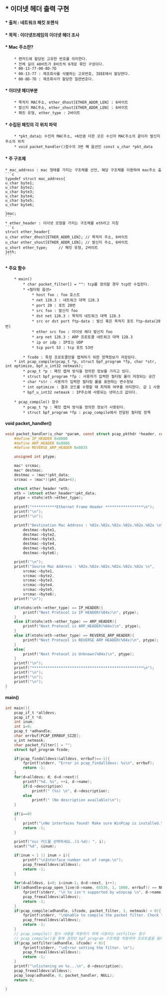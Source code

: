 ## * 이더넷 헤더 출력 구현   
#### * 출처 : 네트워크 패킷 포렌식   
#### * 목적 : 이더넷프레임의 이더넷 헤더 조사   

#### * Mac 주소란?   
		* 랜카드에 할당된 고유한 번호를 의미한다.
		* 전체 길이 48비트가 8비트씩 6개로 묶인 구성이다.
		* 00-13-77-00-8D-7D
		* 00-13-77 : 제조회사를 식별하는 고유번호, IEEE에서 할당한다.
		* 00-8D-7D : 제조회사가 할당한 일련번호다.   

#### * 이더넷 헤더부분   
		* 목적지 MAC주소, ether_dhost[ETHER_ADDR_LEN] : 6바이트
		* 발신지 MAC주소, ether_shost[ETHER_ADDR_LEN] : 6바이트
		* 패킷 유형, ether_type : 2바이트   

#### * 수집된 패킷의 각 위치 파악   
		* *pkt_data는 수진자 MAC주소, +6만큼 더한 곳은 수신자 MAC주소의 끝이자 발신지 주소의 위치 
		* void packet_handler()함수의 3번 째 옵션인 const u_char *pkt_data   

#### * 주 구조체   
	* mac_address : mac 형태를 가지는 구조체를 선언, 해당 구조체를 이용하여 mac주소 출
	```c
	typedef struct mac_address{
	u_char byte1;
	u_char byte2;
	u_char byte3;
	u_char byte4;
	u_char byte5;
	u_char byte6;

	}mac;
	```   
	* ether_header : 이더넷 모형을 가지는 구조체를 eth라고 지칭  
	```c
	struct ether_header{
	u_char ether_dhost[ETHER_ADDR_LEN]; // 목적지 주소, 6바이트 
	u_char ether_shost[ETHER_ADDR_LEN]; // 발신지 주소, 6바이트 
	u_short ether_type;		// 패킷 유형, 2바이트 
	}eth;
	```
#### * 주요 함수     
		* main()
			* char packet_filter[] = "": tcp를 정의할 경우 tcp만 수집한다.
			* <필터링 옵션>
				* host foo : foo 호스트
				* net 128.3 : 네트워크 대역 128.3
				* port 20 : 포트 20번   
				* src foo : 발신지 foo
				* dst net 128.3 : 목적지 네트워크 대역 128.3
				* src or dst port ftp-data : 발신 혹은 목적지 포트 ftp-data(20번)
				* ether src foo : 이더넷 헤더 발신지 foo
				* arp net 128.3 : ARP 프로토콜 네트워크 대역 128.3
				* ip or idp : IP또는 UDP
				* tcp port 53 : tcp 포트 53번   

			* fcode : 특정 프로토콜만을 캡쳐하기 위한 정책정보가 저장된다.
		* int pcap_compile(pcap_t *p, struct bpf_program *fp, char *str, int optimize, bpf_u_int32 netmask);
			* pcap_t *p : 패킷 캡쳐 방식을 정의한 정보를 가지고 있다.
			* struct bpf_program *fp : 사용자가 입력한 필터링 룰이 저장되는 공간 
			* char *str : 사용자가 입력한 필터링 룰을 표현하는 변수정보
			* int optimize : 결과 코드를 수행할 때 최적화 여부를 의미한다. 값 1 사용 
			* bpf_u_int32 netmask : IP주소에 사용되는 넷마스크 값이다.

		* pcap_compile() 함수 
			* pcap_t *p : 패킷 캡쳐 방식을 정의한 정보가 사용된다.
			* struct bpf_program *fp : pcap_compile에서 전달된 필터링 정책 


#### void packet_handler() 

```c
void packet_handler(u_char *param, const struct pcap_pkthdr *header, const u_char *pkt_data){
	#define IP_HEADER 0x0800
	#define ARP_HEADER 0x0806
	#define REVERSE_ARP_HEADER 0x0835

	unsigned int ptype;

	mac* srcmac;
	mac* destmac;
	destmac = (mac*)pkt_data;
	srcmac = (mac*)(pkt_data+6);

	struct ether_header *eth;
	eth = (struct ether_header*)pkt_data;
	ptype = ntohs(eth->ether_type);
	
	printf("***********Ethernet Frame Header *****************\n");
	printf("\n");
	printf("\n");

	printf("Destination Mac Address : %02x.%02x.%02x.%02x.%02x.%02x \n",
		destmac->byte1,
		destmac->byte2,
		destmac->byte3,
		destmac->byte4,
		destmac->byte5,
		destmac->byte6);

	printf("\n");
	printf("Source Mac Address : %02x.%02x.%02x.%02x.%02x.%02x \n",
		srcmac->byte1,
		srcmac->byte2,
		srcmac->byte3,
		srcmac->byte4,
		srcmac->byte5,
		srcmac->byte6);
	printf("\n");

	if(ntohs(eth->ether_type) == IP_HEADER){
		printf("Next Protocol is IP HEADER(%04x)\n", ptype);
	}
	else if(ntohs(eth->ether_type) == ARP_HEADER){
		printf("Next Protocol is ARP_HEADER(%04x)\n", ptype);
	}
	else if(ntohs(eth->ether_type) == REVERSE_ARP_HEADER){
		printf("Next Protocol is REVERSE ARP HEADER(%04x)\n", ptype);
	}
	else{
		printf("Next Protocol is Unknown(%04x)\n", ptype);
	}
	printf("\n");
	printf("**************************************************\n");
	printf("\n");
	printf("\n");
	printf("\n");
}
```   

#### main()   
```c
int main(){
	pcap_if_t *alldevs;
	pcap_if_t *d;
	int inum;
	int i=0;
	pcap_t *adhandle;
	char errbuf[PCAP_ERRBUF_SIZE];
	u_int netmask;
	char packet_filter[] = "";
	struct bpf_program fcode;

	if(pcap_findalldevs(&alldevs, errbuf)==-1){
		fprintf(stderr, "Error in pcap_findalldevs: %s\n", errbuf);
		return -1;
	}
	for(d=alldevs; d; d=d->next){
		printf("%d. %s", ++i, d->name);
		if(d->description)
			printf(" (%s) \n", d->description);
		else
			printf(" (No description available)\n");
	}
	
	if(i==0)
	{
		printf("\nNo interfaces found! Make sure WinPcap is installed.\n");
		return -1;
	}
	
	printf("nic 카드를 선택하세요..(1-%d): ", i);
	scanf("%d", &inum);

	if(inum < 1 || inum > i){
		printf("\nInterface number out of range.\n");
		pcap_freealldevs(alldevs);
		return -1;
	}
	
	for(d=alldevs, i=0; i<inum-1; d=d->next, i++);
	if((adhandle=pcap_open_live(d->name, 65536, 1, 1000, errbuf)) == NULL){
		fprintf(stderr, "\n %s isn't supported by winpcap \n", d->name);
		pcap_freealldevs(alldevs);
		return -1;
	}
	if(pcap_compile(adhandle, &fcode, packet_filter, 1, netmask) < 0){
		fprintf(stderr, "\nUnable to compile the packet filter. Check the syntax.\n");
		pcap_freealldevs(alldevs);
		return -1;
	}
	// pcap_compile() 함수 내용을 적용하기 위해 사용되는 setfilter 함수 
	// pcap_compile()을 통해 결정된 bpf_program 구조체를 적용하여 프로토콜을 필터링하기 위해 사용됨 
	if(pcap_setfilter(adhandle, &fcode) < 0){
		fprintf(stderr, "\nError setting the filter. \n");
		pcap_freealldevs(alldevs);
		return -1;
	}
	printf("\nlistening on %s...\n", d->description);
	pcap_freealldevs(alldevs);
	pcap_loop(adhandle, 0, packet_handler, NULL);
	return 0;
	
}
```   
